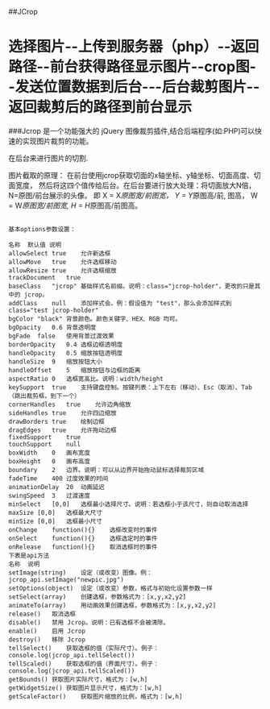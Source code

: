 ##JCrop

选择图片--上传到服务器（php）--返回路径--前台获得路径显示图片--crop图--发送位置数据到后台---后台裁剪图片--返回裁剪后的路径到前台显示
=====

###Jcrop 是一个功能强大的 jQuery 图像裁剪插件,结合后端程序(如:PHP)可以快速的实现图片裁剪的功能。



在后台来进行图片的切割.

图片截取的原理：
在前台使用jcrop获取切面的x轴坐标、y轴坐标、切面高度、切面宽度，
然后将这四个值传给后台。在后台要进行放大处理：将切面放大N倍，N=原图/前台展示的头像。
即
X = X*原图宽/前图宽，
Y = Y*原图高/前,
图高，
W = W*原图宽/前图宽,
H = H*原图高/前图高。




```

基本options参数设置：

名称	默认值	说明
allowSelect	true	允许新选框
allowMove	true	允许选框移动
allowResize	true	允许选框缩放
trackDocument	true	
baseClass	"jcrop"	基础样式名前缀。说明：class="jcrop-holder"，更改的只是其中的 jcrop。
addClass	null	添加样式会。例：假设值为 "test"，那么会添加样式到 class="test jcrop-holder"
bgColor	"black"	背景颜色。颜色关键字、HEX、RGB 均可。
bgOpacity	0.6	背景透明度
bgFade	false	使用背景过渡效果
borderOpacity	0.4	选框边框透明度
handleOpacity	0.5	缩放按钮透明度
handleSize	9	缩放按钮大小
handleOffset	5	缩放按钮与边框的距离
aspectRatio	0	选框宽高比。说明：width/height
keySupport	true	支持键盘控制。按键列表：上下左右（移动）、Esc（取消）、Tab（跳出裁剪框，到下一个）
cornerHandles	true	允许边角缩放
sideHandles	true	允许四边缩放
drawBorders	true	绘制边框
dragEdges	true	允许拖动边框
fixedSupport	true	
touchSupport	null	
boxWidth	0	画布宽度
boxHeight	0	画布高度
boundary	2	边界。说明：可以从边界开始拖动鼠标选择裁剪区域
fadeTime	400	过度效果的时间
animationDelay	20	动画延迟
swingSpeed	3	过渡速度
minSelect	[0,0]	选框最小选择尺寸。说明：若选框小于该尺寸，则自动取消选择
maxSize	[0,0]	选框最大尺寸
minSize	[0,0]	选框最小尺寸
onChange	function(){}	选框改变时的事件
onSelect	function(){}	选框选定时的事件
onRelease	function(){}	取消选框时的事件
下表是api方法
名称	说明
setImage(string)	设定（或改变）图像。例：jcrop_api.setImage("newpic.jpg")
setOptions(object)	设定（或改变）参数，格式与初始化设置参数一样
setSelect(array)	创建选框，参数格式为：[x,y,x2,y2]
animateTo(array)	用动画效果创建选框，参数格式为：[x,y,x2,y2]
release()	取消选框
disable()	禁用 Jcrop。说明：已有选框不会被清除。
enable()	启用 Jcrop
destroy()	移除 Jcrop
tellSelect()	获取选框的值（实际尺寸）。例子：console.log(jcrop_api.tellSelect())
tellScaled()	获取选框的值（界面尺寸）。例子：console.log(jcrop_api.tellScaled())
getBounds()	获取图片实际尺寸，格式为：[w,h]
getWidgetSize()	获取图片显示尺寸，格式为：[w,h]
getScaleFactor()	获取图片缩放的比例，格式为：[w,h]


```

